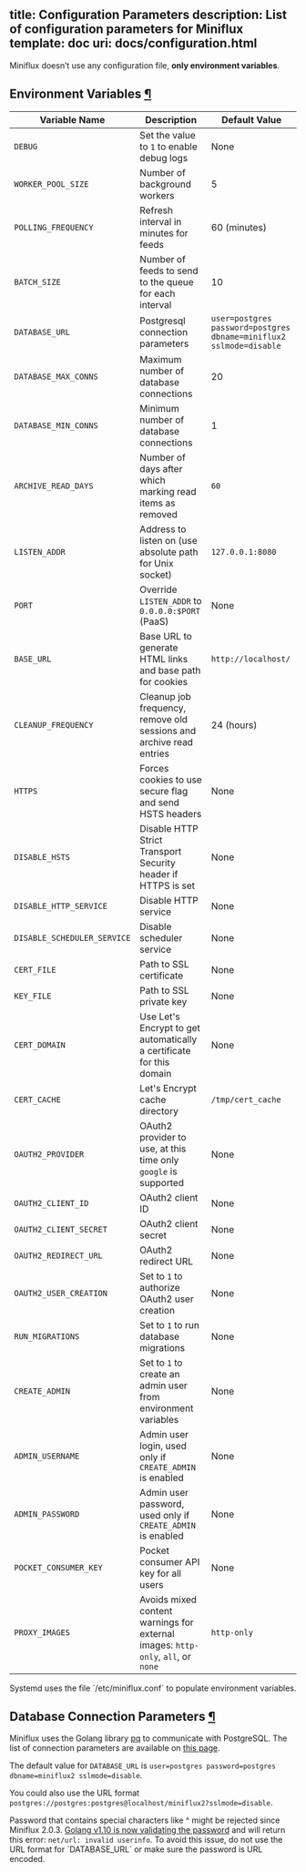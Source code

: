 title: Configuration Parameters
description: List of configuration parameters for Miniflux
template: doc
uri: docs/configuration.html
---
Miniflux doesn’t use any configuration file, **only environment variables**.

<h2 id="env-variables">Environment Variables <a class="anchor" href="#env-variables" title="Permalink">¶</a></h2>

| Variable Name               | Description                                                                      | Default Value                                                      |
| --------------------------- | -------------------------------------------------------------------------------- | ------------------------------------------------------------------ |
| `DEBUG`                     | Set the value to `1` to enable debug logs                                        | None                                                               |
| `WORKER_POOL_SIZE`          | Number of background workers                                                     | 5                                                                  |
| `POLLING_FREQUENCY`         | Refresh interval in minutes for feeds                                            | 60 (minutes)                                                       |
| `BATCH_SIZE`                | Number of feeds to send to the queue for each interval                           | 10                                                                 |
| `DATABASE_URL`              | Postgresql connection parameters                                                 | `user=postgres password=postgres dbname=miniflux2 sslmode=disable` |
| `DATABASE_MAX_CONNS`        | Maximum number of database connections                                           | 20                                                                 |
| `DATABASE_MIN_CONNS`        | Minimum number of database connections                                           | 1                                                                  |
| `ARCHIVE_READ_DAYS`         | Number of days after which marking read items as removed                         | `60`                                                               |
| `LISTEN_ADDR`               | Address to listen on (use absolute path for Unix socket)                         | `127.0.0.1:8080`                                                   |
| `PORT`                      | Override `LISTEN_ADDR` to `0.0.0.0:$PORT` (PaaS)                                 | None                                                               |
| `BASE_URL`                  | Base URL to generate HTML links and base path for cookies                        | `http://localhost/`                                                |
| `CLEANUP_FREQUENCY`         | Cleanup job frequency, remove old sessions and archive read entries              | 24 (hours)                                                         |
| `HTTPS`                     | Forces cookies to use secure flag and send HSTS headers                          | None                                                               |
| `DISABLE_HSTS`              | Disable HTTP Strict Transport Security header if HTTPS is set                    | None                                                               |
| `DISABLE_HTTP_SERVICE`      | Disable HTTP service                                                             | None                                                               |
| `DISABLE_SCHEDULER_SERVICE` | Disable scheduler service                                                        | None                                                               |
| `CERT_FILE`                 | Path to SSL certificate                                                          | None                                                               |
| `KEY_FILE`                  | Path to SSL private key                                                          | None                                                               |
| `CERT_DOMAIN`               | Use Let's Encrypt to get automatically a certificate for this domain             | None                                                               |
| `CERT_CACHE`                | Let's Encrypt cache directory                                                    | `/tmp/cert_cache`                                                  |
| `OAUTH2_PROVIDER`           | OAuth2 provider to use, at this time only `google` is supported                  | None                                                               |
| `OAUTH2_CLIENT_ID`          | OAuth2 client ID                                                                 | None                                                               |
| `OAUTH2_CLIENT_SECRET`      | OAuth2 client secret                                                             | None                                                               |
| `OAUTH2_REDIRECT_URL`       | OAuth2 redirect URL                                                              | None                                                               |
| `OAUTH2_USER_CREATION`      | Set to `1` to authorize OAuth2 user creation                                     | None                                                               |
| `RUN_MIGRATIONS`            | Set to `1` to run database migrations                                            | None                                                               |
| `CREATE_ADMIN`              | Set to `1` to create an admin user from environment variables                    | None                                                               |
| `ADMIN_USERNAME`            | Admin user login, used only if `CREATE_ADMIN` is enabled                         | None                                                               |
| `ADMIN_PASSWORD`            | Admin user password, used only if `CREATE_ADMIN` is enabled                      | None                                                               |
| `POCKET_CONSUMER_KEY`       | Pocket consumer API key for all users                                            | None                                                               |
| `PROXY_IMAGES`              | Avoids mixed content warnings for external images: `http-only`, `all`, or `none` | `http-only`                                                        |

<p class="info">
Systemd uses the file `/etc/miniflux.conf` to populate environment variables.
</p>

<h2 id="dsn">Database Connection Parameters <a class="anchor" href="#dsn" title="Permalink">¶</a></h2>

Miniflux uses the Golang library [pq](https://github.com/lib/pq) to communicate with PostgreSQL.
The list of connection parameters are available on [this page](https://godoc.org/github.com/lib/pq#hdr-Connection_String_Parameters).

The default value for `DATABASE_URL` is `user=postgres password=postgres dbname=miniflux2 sslmode=disable`.

You could also use the URL format `postgres://postgres:postgres@localhost/miniflux2?sslmode=disable`.

<div class="warning">
Password that contains special characters like ^ might be rejected since Miniflux 2.0.3. <a href="https://go-review.googlesource.com/c/go/+/87038">Golang v1.10 is now validating the password</a> and will return this error: <code>net/url: invalid userinfo</code>.
To avoid this issue, do not use the URL format for `DATABASE_URL` or make sure the password is URL encoded.
</div>
